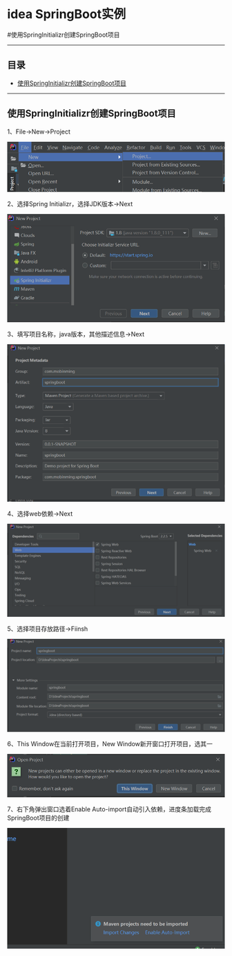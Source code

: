 # idea SpringBoot实例
#使用SpringInitializr创建SpringBoot项目
****
## 目录
* [使用SpringInitializr创建SpringBoot项目](#使用SpringInitializr创建SpringBoot项目) 
****
使用SpringInitializr创建SpringBoot项目
------
1、File→New→Project 

![SpringBoot01](assets/SpringBoot01.png)

2、选择Spring Initializr，选择JDK版本→Next  

![SpringBoot02](assets/SpringBoot02.png)

3、填写项目名称，java版本，其他描述信息→Next     

![SpringBoot03](assets/SpringBoot03.png)

4、选择web依赖→Next   

![SpringBoot04](assets/SpringBoot04.png)

5、选择项目存放路径→Fiinsh

![SpringBoot05](assets/SpringBoot05.png)

6、This Window在当前打开项目，New Window新开窗口打开项目，选其一

![SpringBoot06](assets/SpringBoot06.png)

7、右下角弹出窗口选着Enable Auto-import自动引入依赖，进度条加载完成SpringBoot项目的创建

![SpringBoot07](assets/SpringBoot07.png)
